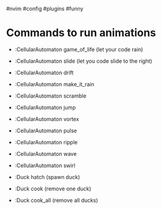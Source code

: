 #nvim
#config
#plugins
#funny

# Commands to run animations
- :CellularAutomaton game_of_life (let your code rain)
- :CellularAutomaton slide (let you code slide to the right)
- :CellularAutomaton drift
- :CellularAutomaton make_it_rain
- :CellularAutomaton scramble
- :CellularAutomaton jump
- :CellularAutomaton vortex
- :CellularAutomaton pulse
- :CellularAutomaton ripple
- :CellularAutomaton wave
- :CellularAutomaton swirl

- :Duck hatch (spawn duck)
- :Duck cook (remove one duck)
- :Duck cook_all (remove all ducks)
